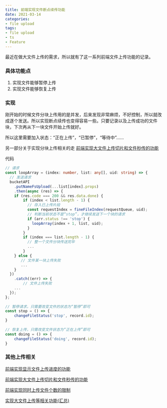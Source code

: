 ```yaml
---
title: 前端实现文件断点续传功能
date: 2021-03-14
categories:
- file upload
tags:
- file upload
- ts
- Feature
---
```




最近在做大文件上传的需求，所以就有了这一系列前端文件上传功能的记录。



### 具体功能点

1. 实现文件能够暂停上传
2. 实现文件能够恢复上传



### 实现

刚开始的时候文件分块上传用的是并发，后来发现非常麻烦，不好控制，所以就改成逐个发送。所以实现断点续传也变得容易一些。只要记录以及上传成功的文件块，下次再从下一块文件开始上传就好。

所以这里需要加入状态：“正在上传”，“已暂停”，“等待中”......

另一部分关于实现分块上传相关的走 [前端实现大文件上传切片和文件秒传的功能](https://xudany.github.io/file%20upload/2021/03/12/%E5%89%8D%E7%AB%AF%E5%AE%9E%E7%8E%B0%E5%A4%A7%E6%96%87%E4%BB%B6%E4%B8%8A%E4%BC%A0%E5%88%87%E7%89%87%E5%92%8C%E6%96%87%E4%BB%B6%E7%A7%92%E4%BC%A0%E7%9A%84%E5%8A%9F%E8%83%BD/)

代码

```ts
// 请求
const loopArray = (index: number, list: any[], uid: string) => {
  // 发送请求
  bucketAPI
    .putNameFsUpload(...list[index].props)
    .then(async (res) => {
    if (res.code === 200 && res.data.done) {
        if (index < list.length - 1) {
          // 存入已上传片段
          const requestIndex = fineFileIndex(requestQueue, uid);
          // 判断当前状态不是“stop”，才继续发送下一个块的请求
          if (arr.status !== 'stop') {
          	loopArray(index + 1, list, uid);
          }
        }
        if (index === list.length - 1) {
          // 整一个文件分块传送完毕
          ...
        }
    } else {
       // 文件某一块上传失败
       ...
    }
  })
    .catch((err) => {
   		// 文件上传失败
    ...
  });
};
           
// 暂停请求，只需要改变文件的状态为“暂停”即可
const stop = () => {
	changeFileStatus('stop', record.id);
}
    
// 恢复上传，只需改变文件状态为“正在上传”即可
const doing = () => {
	changeFileStatus('doing', record.id);
}
```





### 其他上传相关

[前端实现显示文件上传进度的功能](https://xudany.github.io/file%20upload/2021/03/13/%E5%89%8D%E7%AB%AF%E5%AE%9E%E7%8E%B0%E6%98%BE%E7%A4%BA%E6%96%87%E4%BB%B6%E4%B8%8A%E4%BC%A0%E8%BF%9B%E5%BA%A6%E5%92%8C%E5%A4%A7%E6%96%87%E4%BB%B6%E5%BF%AB%E4%BC%A0%E5%8A%9F%E8%83%BD/)

[前端实现大文件上传切片和文件秒传的功能](https://xudany.github.io/file%20upload/2021/03/12/%E5%89%8D%E7%AB%AF%E5%AE%9E%E7%8E%B0%E5%A4%A7%E6%96%87%E4%BB%B6%E4%B8%8A%E4%BC%A0%E5%88%87%E7%89%87%E5%92%8C%E6%96%87%E4%BB%B6%E7%A7%92%E4%BC%A0%E7%9A%84%E5%8A%9F%E8%83%BD/)

[前端实现同时上传文件个数的限制](https://xudany.github.io/file%20upload/2021/03/15/%E5%89%8D%E7%AB%AF%E5%AE%9E%E7%8E%B0%E5%90%8C%E6%97%B6%E4%B8%8A%E4%BC%A0%E6%96%87%E4%BB%B6%E4%B8%AA%E6%95%B0%E7%9A%84%E9%99%90%E5%88%B6/)

[实现大文件上传等相关功能(汇总)]()